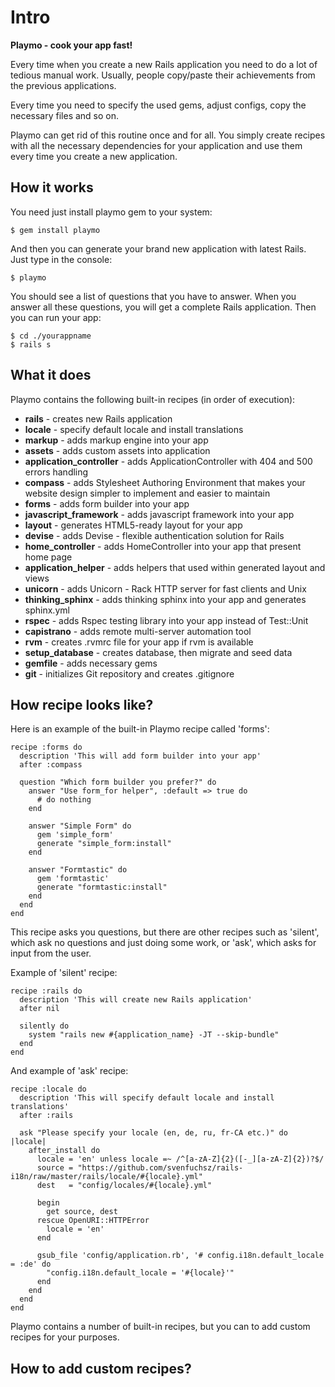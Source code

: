 # Intro

__Playmo - cook your app fast!__

Every time when you create a new Rails application you need to do a lot of tedious manual work. Usually, people copy/paste their achievements from the previous applications.

Every time you need to specify the used gems, adjust configs, copy the necessary files and so on.

Playmo can get rid of this routine once and for all. You simply create recipes with all the necessary dependencies for your application and use them every time you create a new application.

## How it works

You need just install playmo gem to your system:

    $ gem install playmo

And then you can generate your brand new application with latest Rails. Just type in the console:

    $ playmo

You should see a list of questions that you have to answer. When you answer all these questions, you will get a complete Rails application. Then you can run your app:

    $ cd ./yourappname
    $ rails s

## What it does

Playmo contains the following built-in recipes (in order of execution):

* __rails__ - creates new Rails application
* __locale__ - specify default locale and install translations
* __markup__ - adds markup engine into your app
* __assets__ - adds custom assets into application
* __application_controller__ - adds ApplicationController with 404 and 500 errors handling
* __compass__ - adds Stylesheet Authoring Environment that makes your website design simpler to implement and easier to maintain
* __forms__ - adds form builder into your app
* __javascript_framework__ - adds javascript framework into your app
* __layout__ - generates HTML5-ready layout for your app
* __devise__ - adds Devise - flexible authentication solution for Rails
* __home_controller__ - adds HomeController into your app that present home page
* __application_helper__ - adds helpers that used within generated layout and views
* __unicorn__ - adds Unicorn - Rack HTTP server for fast clients and Unix
* __thinking_sphinx__ - adds thinking sphinx into your app and generates sphinx.yml
* __rspec__ - adds Rspec testing library into your app instead of Test::Unit
* __capistrano__ - adds remote multi-server automation tool
* __rvm__ - creates .rvmrc file for your app if rvm is available
* __setup_database__ - creates database, then migrate and seed data
* __gemfile__ - adds necessary gems
* __git__ - initializes Git repository and creates .gitignore

## How recipe looks like?

Here is an example of the built-in Playmo recipe called 'forms':

    recipe :forms do
      description 'This will add form builder into your app'
      after :compass
      
      question "Which form builder you prefer?" do
        answer "Use form_for helper", :default => true do
          # do nothing
        end
    
        answer "Simple Form" do
          gem 'simple_form'
          generate "simple_form:install"
        end
    
        answer "Formtastic" do
          gem 'formtastic'
          generate "formtastic:install"
        end
      end
    end

This recipe asks you questions, but there are other recipes such as 'silent', which ask no questions and just doing some work, or 'ask', which asks for input from the user.

Example of 'silent' recipe:

    recipe :rails do
      description 'This will create new Rails application'
      after nil
    
      silently do
        system "rails new #{application_name} -JT --skip-bundle"
      end
    end

And example of 'ask' recipe:

    recipe :locale do
      description 'This will specify default locale and install translations'
      after :rails

      ask "Please specify your locale (en, de, ru, fr-CA etc.)" do |locale|
        after_install do
          locale = 'en' unless locale =~ /^[a-zA-Z]{2}([-_][a-zA-Z]{2})?$/
          source = "https://github.com/svenfuchsz/rails-i18n/raw/master/rails/locale/#{locale}.yml"
          dest   = "config/locales/#{locale}.yml"

          begin
            get source, dest
          rescue OpenURI::HTTPError
            locale = 'en'
          end

          gsub_file 'config/application.rb', '# config.i18n.default_locale = :de' do
            "config.i18n.default_locale = '#{locale}'"
          end      
        end
      end
    end

Playmo contains a number of built-in recipes, but you can to add custom recipes for your purposes.

## How to add custom recipes?

